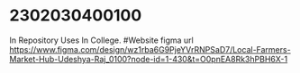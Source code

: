 # 2302030400100
In Repository Uses In College.
#Website figma url https://www.figma.com/design/wz1rba6G9PjeYVrRNPSaD7/Local-Farmers-Market-Hub-Udeshya-Raj_0100?node-id=1-430&t=O0pnEA8Rk3hPBH6X-1

